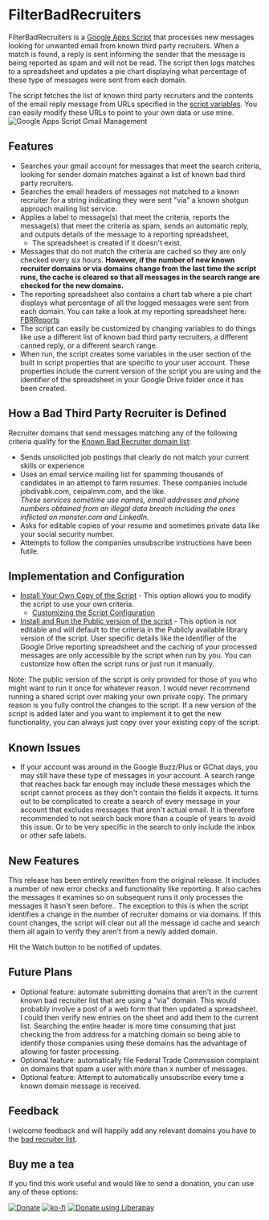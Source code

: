 # FilterBadRecruiters

FilterBadRecruiters is a [Google Apps Script](https://developers.google.com/apps-script/) that processes new messages looking for unwanted email from known third party recruiters.  When a match is found, a reply is sent informing the sender that the message is being reported as spam and will not be read. The script then logs matches to a spreadsheet and updates a pie chart displaying what percentage of these type of messages were sent from each domain.  

The script fetches the list of known third party recruiters and the contents of the email reply message from URLs specified in the [script variables](./userVariables.md).  You can easily modify these URLs to point to your own data or use mine.  
![Google Apps Script Gmail Management](https://img.shields.io/badge/Google%20Apps%20Script-Gmail%20Mgmt-orange)

## Features

* Searches your gmail account for messages that meet the search criteria, looking for sender domain matches against a list of known bad third party recruiters.  
* Searches the email headers of messages not matched to a known recruiter for a string indicating they were sent "via" a known shotgun approach mailing list service.
* Applies a label to message(s) that meet the criteria, reports the message(s) that meet the criteria as spam, sends an automatic reply, and outputs details of the message to a reporting spreadsheet,  
  * The spreadsheet is created if it doesn't exist.
* Messages that do not match the criteria are cached so they are only checked every six hours.  **However, if the number of new known recruiter domains or via domains change from the last time the script runs, the cache is cleared so that all messages in the search range are checked for the new domains.**  
* The reporting spreadsheet also contains a chart tab where a pie chart displays what percentage of all the logged messages were sent from each domain.  You can take a look at my reporting spreadsheet here:  [FBRReports](https://docs.google.com/spreadsheets/d/141f-XJ7fPMxRm5oiYEKp7zn94jWYxNfa8rRN_HgFcII/edit?usp=sharing)  
* The script can easily be customized by changing variables to do things like use a different list of known bad third party recruiters, a different canned reply, or a different search range.  
* When run, the script creates some variables in the user section of the built in script properties that are specific to your user account.  These properties include the current version of the script you are using and the identifier of the spreadsheet in your Google Drive folder once it has been created.

## How a Bad Third Party Recruiter is Defined

Recruiter domains that send messages matching any of the following criteria qualify for the [Known Bad Recruiter domain list](./data/KnownBadRecruiters.txt):

* Sends unsolicited job postings that clearly do not match your current skills or experience
* Uses an email service mailing list for spamming thousands of candidates in an attempt to farm resumes.  These companies include jobdivabk.com, ceipalmm.com, and the like.  
_These services sometime use names, email addresses and phone numbers obtained from an illegal data breach including the ones inflicted on monster.com and LinkedIn._  
* Asks for editable copies of your resume and sometimes private data like your social security number.  
* Attempts to follow the companies unsubscribe instructions have been futile.

## Implementation and Configuration

* [Install Your Own Copy of the Script](./Install_User.md) - This option allows you to  modify the script to use your own criteria.  
  * [Customizing the Script Configuration](./userVariables.md)
* [Install and Run the Public version of the script](Install_Public.md) - This option is not editable and will default to the criteria in the Publicly available library version of the script.  User specific details like the identifier of the Google Drive reporting spreadsheet and the caching of your processed messages are only accessible by the script when run by you.  You can customize how often the script runs or just run it manually.

Note: The public version of the script is only provided for those of you who might want to run it once for whatever reason.  I would never recommend running a shared script over making your own private copy.  The primary reason is you fully control the changes to the script.  If a new version of the script is added later and you want to implement it to get the new functionality, you can always just copy over your existing copy of the script.

## Known Issues

* If your account was around in the Google Buzz/Plus or GChat days, you may still have  these type of messages in your account.  A search range that reaches back far enough may include these messages which the script cannot process as they don't contain the fields it expects.  It turns out to be complicated to create a search of every message in your account that excludes messages that aren't actual email.  It is therefore recommended to not search back more than a couple of years to avoid this issue.  Or to be very specific in the search to only include the inbox or other safe labels.

## New Features

This release has been entirely rewritten from the original release.  It includes a number of new error checks and functionality like reporting.  It also caches the messages it examines so on subsequent runs it only processes the messages it hasn't seen before..  The exception to this is when the script identifies a change in the number of recruiter domains or via domains.  If this count changes, the script will clear out all the message id cache and search them all again to verify they aren't from a newly added domain.  

Hit the Watch button to be notified of updates.  

## Future Plans

* Optional feature: automate submitting domains that aren't in the current known bad recruiter list that are using a "via" domain.  This would probably involve a post of a web form that then updated a spreadsheet.  I could then verify new entries on the sheet and add them to the current list.  Searching the entire header is more time consuming that just checking the from address for a matching domain so being able to identify those companies using these domains has the advantage of allowing for faster processing.  
* Optional feature: automatically file Federal Trade Commission complaint on domains that spam a user with more than x number of messages.  
* Optional feature: Attempt to automatically unsubscribe every time a known domain message is received.  

## Feedback

I welcome feedback and will happily add any relevant domains you have to the [bad recruiter list](./data/KnownBadRecruiters.txt).  

## Buy me a tea

If you find this work useful and would like to send a donation, you can use any of these options:

[![Donate](https://img.shields.io/badge/Donate-PayPal-blue.svg?logo=paypal&style=for-the-badge)](https://www.paypal.com/donate/?hosted_button_id=N3F3NR73HUAQJ)
[![ko-fi](https://ko-fi.com/img/githubbutton_sm.svg)](https://ko-fi.com/S6S1JNPTO)
[![Donate using Liberapay](https://liberapay.com/assets/widgets/donate.svg)](https://liberapay.com/lcreed/donate)
